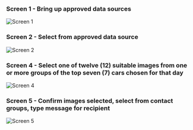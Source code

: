 ### Screen 1  - Bring up approved data sources
![Screen 1](https://github.com/user-attachments/assets/752c8659-e666-4274-84e8-37a2bc432031)  

### Screen 2  - Select from approved data source
![Screen 2](https://github.com/user-attachments/assets/ff5b5c5a-da9d-4739-97e5-5e2772eebd02)   

### Screen 4 - Select one of twelve (12) suitable images from one or more groups of the top seven (7) cars chosen for that day
![Screen 4](https://github.com/user-attachments/assets/7998fadc-6858-468c-884c-f73c7e0d7ada)
  
### Screen 5  - Confirm images selected, select from contact groups, type message for recipient
![Screen 5](https://github.com/user-attachments/assets/9ea7e461-b105-42f6-a2de-b2cf5ae3241b)

